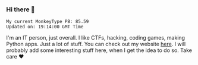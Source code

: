 ### Hi there 👋
<!-- PB START -->
```
My current MonkeyType PB: 85.59
Updated on: 19:14:00 GMT Time
```
<!-- PB END -->
I'm an IT person, just overall. I like CTFs, hacking, coding games, making Python apps. Just a lot of stuff.
You can check out my website [here](https://skill3472.github.io/).
I will probably add some interesting stuff here, when I get the idea to do so. Take care ❤️
